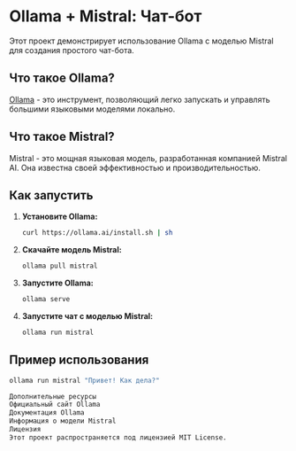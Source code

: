 # Ollama + Mistral: Чат-бот

Этот проект демонстрирует использование Ollama с моделью Mistral для создания простого чат-бота.

## Что такое Ollama?

[Ollama](https://ollama.ai/) - это инструмент, позволяющий легко запускать и управлять большими языковыми моделями локально.

## Что такое Mistral?

Mistral - это мощная языковая модель, разработанная компанией Mistral AI. Она известна своей эффективностью и производительностью.

## Как запустить

1.  **Установите Ollama:**

    ```bash
    curl https://ollama.ai/install.sh | sh
    ```

2.  **Скачайте модель Mistral:**

    ```bash
    ollama pull mistral
    ```

3.  **Запустите Ollama:**

    ```bash
    ollama serve
    ```

4.  **Запустите чат с моделью Mistral:**

    ```bash
    ollama run mistral
    ```

## Пример использования

```bash
ollama run mistral "Привет! Как дела?"

Дополнительные ресурсы
Официальный сайт Ollama
Документация Ollama
Информация о модели Mistral
Лицензия
Этот проект распространяется под лицензией MIT License.
